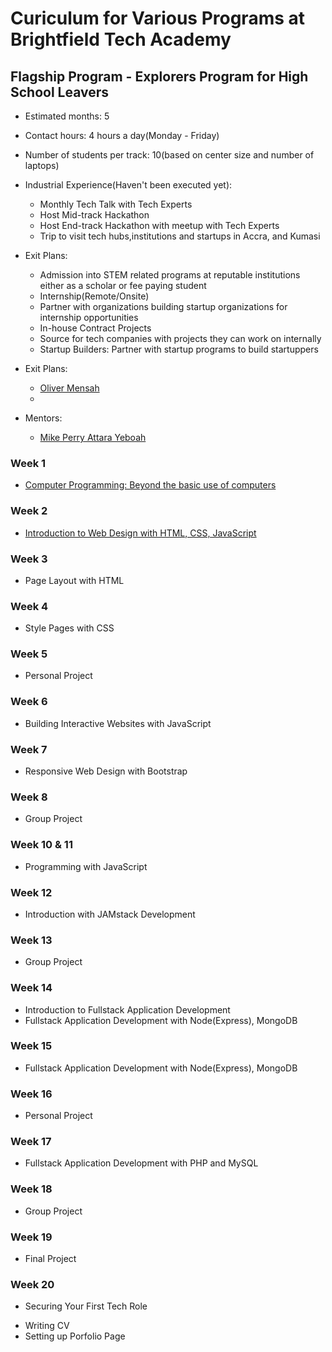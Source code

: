 # Curiculum for Various Programs at Brightfield Tech Academy


## Flagship Program - Explorers Program for High School Leavers 
* Estimated months: 5
* Contact hours: 4 hours a day(Monday - Friday)
* Number of students per track: 10(based on center size and number of laptops) 
* Industrial Experience(Haven't been executed yet):
  - Monthly Tech Talk with Tech Experts
  - Host Mid-track Hackathon 
  - Host End-track Hackathon with meetup with Tech Experts
  - Trip to visit tech hubs,institutions and startups in Accra, and Kumasi
  
* Exit Plans:
  - Admission into STEM related programs at reputable institutions either as a scholar or fee paying student
  - Internship(Remote/Onsite)
  - Partner with organizations building startup organizations for internship opportunities
  - In-house Contract Projects 
  - Source for tech companies with projects they can work on internally 
  - Startup Builders: Partner with startup programs to build startuppers 
  
* Exit Plans:
  - [Oliver Mensah](https://olivermensahdev.github.io/)	
  -
  
* Mentors:
  - [Mike Perry Attara Yeboah](https://www.linkedin.com/in/attara/)


### Week 1 
* [Computer Programming: Beyond the basic use of computers](https://docs.google.com/document/d/1BSBRvKlDWHIo71CuUXplEwqchrQrdqj7kd4dnqXP5W4/edit?usp=sharing)
### Week 2 
* [Introduction to Web Design with HTML, CSS, JavaScript](https://www.w3schools.com/whatis/default.asp)
### Week 3
* Page Layout with HTML
### Week 4
* Style Pages with CSS 
### Week 5
* Personal Project
### Week 6 
* Building Interactive Websites with JavaScript 
### Week 7 
* Responsive Web Design with Bootstrap 
### Week 8
* Group Project
### Week 10 & 11
* Programming with JavaScript 
### Week 12 
* Introduction with JAMstack Development
### Week 13
* Group Project
### Week 14
* Introduction to Fullstack Application Development
* Fullstack Application Development with Node(Express), MongoDB
### Week 15 
* Fullstack Application Development with Node(Express), MongoDB 
### Week 16
* Personal Project
### Week 17
* Fullstack Application Development with PHP and MySQL 
### Week 18
* Group Project
### Week 19 
* Final Project
### Week 20
* Securing Your First Tech Role 
 - Writing CV 
 - Setting up Porfolio Page





	



	

